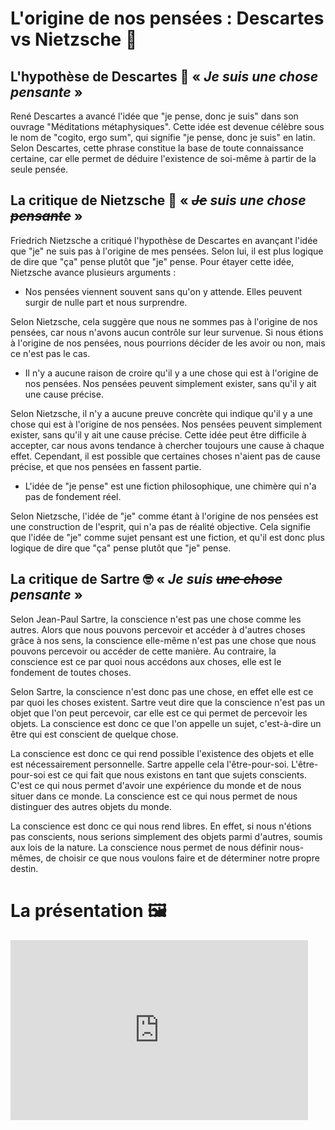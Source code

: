# L'origine de nos pensées : Descartes vs Nietzsche 🤔

## L'hypothèse de Descartes 👨 « *Je suis une chose pensante* »
René Descartes a avancé l'idée que "je pense, donc je suis" dans son ouvrage "Méditations métaphysiques". 
Cette idée est devenue célèbre sous le nom de "cogito, ergo sum", qui signifie "je pense, donc je suis" en latin. 
Selon Descartes, cette phrase constitue la base de toute connaissance certaine, car elle permet de déduire l'existence de soi-même à partir de la seule pensée.

## La critique de Nietzsche 🧔 « *~~Je~~ suis une chose ~~pensante~~* »
Friedrich Nietzsche a critiqué l'hypothèse de Descartes en avançant l'idée que "je" ne suis pas à l'origine de mes pensées. 
Selon lui, il est plus logique de dire que "ça" pense plutôt que "je" pense. Pour étayer cette idée, Nietzsche avance plusieurs arguments :

- Nos pensées viennent souvent sans qu'on y attende. Elles peuvent surgir de nulle part et nous surprendre.

Selon Nietzsche, cela suggère que nous ne sommes pas à l'origine de nos pensées, car nous n'avons aucun contrôle sur leur survenue. 
Si nous étions à l'origine de nos pensées, nous pourrions décider de les avoir ou non, mais ce n'est pas le cas.

- Il n'y a aucune raison de croire qu'il y a une chose qui est à l'origine de nos pensées. Nos pensées peuvent simplement exister, sans qu'il y ait une cause précise.

Selon Nietzsche, il n'y a aucune preuve concrète qui indique qu'il y a une chose qui est à l'origine de nos pensées. 
Nos pensées peuvent simplement exister, sans qu'il y ait une cause précise. 
Cette idée peut être difficile à accepter, car nous avons tendance à chercher toujours une cause à chaque effet. 
Cependant, il est possible que certaines choses n'aient pas de cause précise, et que nos pensées en fassent partie. 

- L'idée de "je pense" est une fiction philosophique, une chimère qui n'a pas de fondement réel.

Selon Nietzsche, l'idée de "je" comme étant à l'origine de nos pensées est une construction de l'esprit, qui n'a pas de réalité objective. 
Cela signifie que l'idée de "je" comme sujet pensant est une fiction, et qu'il est donc plus logique de dire que "ça" pense plutôt que "je" pense.

## La critique de Sartre 🤓 « *Je suis ~~une chose~~ pensante* »

Selon Jean-Paul Sartre, la conscience n'est pas une chose comme les autres. 
Alors que nous pouvons percevoir et accéder à d'autres choses grâce à nos sens, la conscience elle-même n'est pas une chose que nous pouvons percevoir ou accéder de cette manière. 
Au contraire, la conscience est ce par quoi nous accédons aux choses, elle est le fondement de toutes choses. 

Selon Sartre, la conscience n'est donc pas une chose, en effet elle est ce par quoi les choses existent. 
Sartre veut dire que la conscience n'est pas un objet que l'on peut percevoir, car elle est ce qui permet de percevoir les objets. 
La conscience est donc ce que l'on appelle un sujet, c'est-à-dire un être qui est conscient de quelque chose. 

La conscience est donc ce qui rend possible l'existence des objets et elle est nécessairement personnelle. 
Sartre appelle cela l'être-pour-soi. L'être-pour-soi est ce qui fait que nous existons en tant que sujets conscients. 
C'est ce qui nous permet d'avoir une expérience du monde et de nous situer dans ce monde. 
La conscience est ce qui nous permet de nous distinguer des autres objets du monde. 

La conscience est donc ce qui nous rend libres. 
En effet, si nous n'étions pas conscients, nous serions simplement des objets parmi d'autres, soumis aux lois de la nature. 
La conscience nous permet de nous définir nous-mêmes, de choisir ce que nous voulons faire et de déterminer notre propre destin.

# La présentation 🖼

<iframe src="https://onedrive.live.com/embed?resid=5A2FB1ACFA759B4%213832&amp;authkey=!ABRWKxhgBHph6nk&amp;em=2&amp;wdAr=1.7777777777777777&amp;wdEaaCheck=1" width="476px" height="288px" frameborder="0">This is an embedded <a target="_blank" href="https://office.com">Microsoft Office</a> presentation, powered by <a target="_blank" href="https://office.com/webapps">Office</a>.</iframe>
